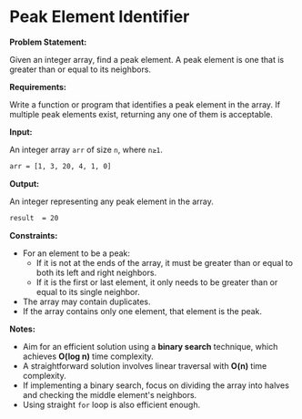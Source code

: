 # Peak Element Identifier

**Problem Statement:**

Given an integer array, find a peak element. A peak element is one that is greater than or equal to its neighbors.

**Requirements:**

Write a function or program that identifies a peak element in the array. If multiple peak elements exist, returning any one of them is acceptable.

**Input:**

An integer array `arr` of size `n`, where `n≥1`.

```bash
arr = [1, 3, 20, 4, 1, 0]
```

**Output:**

An integer representing any peak element in the array.

```bash
result  = 20
```

**Constraints:**

- For an element to be a peak:
  - If it is not at the ends of the array, it must be greater than or equal to both its left and right neighbors.
  - If it is the first or last element, it only needs to be greater than or equal to its single neighbor.
- The array may contain duplicates.
- If the array contains only one element, that element is the peak.

**Notes:**

- Aim for an efficient solution using a **binary search** technique, which achieves **O(log n)** time complexity.
- A straightforward solution involves linear traversal with **O(n)** time complexity.
- If implementing a binary search, focus on dividing the array into halves and checking the middle element's neighbors.
- Using straight `for` loop is also efficient enough.
